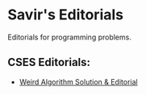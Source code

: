 # Savir's Editorials
Editorials for programming problems.

## CSES Editorials:
- [Weird Algorithm Solution & Editorial](https://savirsingh.github.io/editorials/cses/ip/weird_algorithm)
